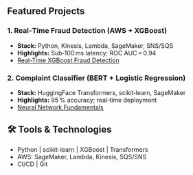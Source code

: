 ## Featured Projects

### 1. Real‑Time Fraud Detection (AWS + XGBoost)
- **Stack:** Python, Kinesis, Lambda, SageMaker, SNS/SQS
- **Highlights:** Sub‑100 ms latency; ROC AUC = 0.94
- [Real-Time XGBoost Fraud Detection](https://github.com/jayshree-pillai/real-time-xgb-fraud-detection)


### 2. Complaint Classifier (BERT + Logistic Regression)
- **Stack:** HuggingFace Transformers, scikit‑learn, SageMaker
- **Highlights:** 95 % accuracy; real‑time deployment
- [Neural Network Fundamentals](https://github.com/jayshree-pillai/neural-network-fundamentals)


## 🛠️ Tools & Technologies
- Python | scikit-learn | XGBoost | Transformers  
- AWS: SageMaker, Lambda, Kinesis, SQS/SNS  
- CI/CD | Git
